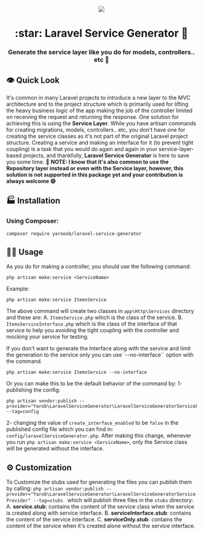 <p align="center">
 <img align="center" src="https://github.com/Yarob50/LaravelServiceGenerator/blob/master/assets/logo.png" />
</p>
<h1 align="center"> :star: Laravel Service Generator 🚀</h1>

 <h3 align="center"> Generate the service layer like you do for models, controllers.. etc 🤩</h3>

## 👁 Quick Look
It's common in many Laravel projects to introduce a new layer to the MVC architecture and to the project structure which is primarily used for lifting the heavy business logic of the app making the job of the controller limited on receiving the request and returning the response. One solution for achieving this is using the **Service Layer**. While you have artisan commands for creating migrations, models, controllers.. etc, you don't have one for creating the service classes as it's not part of the original Laravel project structure. Creating a service and making an interface for it (to prevent tight coupling) is a task that you would do again and again in your service-layer-based projects, and thankfully, **Laravel Service Generator** is here to save you some time. 🥳
**NOTE: I know that it's also common to use the Repository layer instead or even with the Service layer, however, this solution is not supported in this package yet and your contribution is always welcome 😄**

## 🏭 Installation
### Using Composer:
```
composer require yarooob/laravel-service-generator
```

## 👨‍💻 Usage
As you do for making a controller, you should use the following command:
```
php artisan make:service <ServiceName>
```
Example:
```
php artisan make:service ItemsService
```
The above command will create two classes in `app\Http\Services` directory and these are:
A. `ItemsService.php` which is the class of the service.
B. `ItemsServiceInterface.php` which is the class of the interface of that service to help you avoiding the tight coupling with the controller and mocking your service for testing.

If you don't want to generate the Interface along with the service and limit the generation to the service only you can use `--no-interface`` option with the command.
```
php artisan make:service ItemsService --no-interface
```
Or you can make this to be the default behavior of the command by:
1- publishing the config: 
```
php artisan vendor:publish --provider="Yarob\LaravelServiceGenerator\LaravelServiceGeneratorServiceProvider" --tag=config
```
2- changing the value of `create_interface_enabled` to be `false` in the published config file which you can find in: `config/laravelServiceGenerator.php`.
After making this change, whenever you run `php artisan make:service <ServiceName>`, only the Service class will be generated without the interface.

## ⚙️ Customization
To Customize the stubs used for generating the files you can publish them by calling: `php artisan vendor:publish --provider="Yarob\LaravelServiceGenerator\LaravelServiceGeneratorServiceProvider" --tag=stubs ` which will publish three files in the `stubs` directory:
A. **service.stub**: contains the content of the service class when the service is created along with service interface.
B. **serviceInterface.stub**: contains the content of the service interface.
C. **serviceOnly.stub**: contains the content of the service when it's created alone without the service interface.
